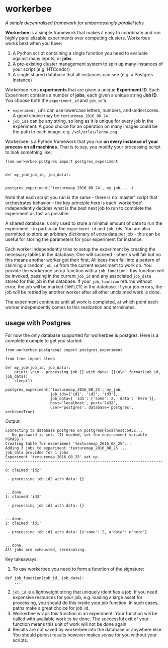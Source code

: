workerbee
=========

*A simple decentralised framework for embarrassingly parallel jobs*

**Workerbee** is a simple framework that makes it easy to coordinate and run highly
parallelizable experiments over computing clusters. Workerbee works best when
you have:

1. A Python script containing a single function you need to evaluate against many inputs, or **jobs**.
2. A pre-existing cluster management system to spin up many instances of your script (e.g. HTCondor)
3. A single shared database that all instances can see (e.g. a Postgres instance)

Workerbee runs **experiments** that are given a unique **Experiment ID**. 
Each Experiment contains a number of **jobs**, each given a unique string **Job ID**.
You choose both the `experiment_id` and `job_id`'s. 

- `experiment_id`'s can use lowercase letters, numbers, and underscores. A good choice may be `texturemap_2016_08_24`.
- `job_id`s can be any string, so long as it is unique for every job in the experiment. 
  A good choice for an operation on many images could be the path to each image, e.g. `/vol/atlas/lenna.png`

Workerbee is a Python framework that you run **on every instance of your process on all machines**. That is to say,
you modify your processing script to look something like:
```
from workerbee.postgres import postgres_experiment
...

def my_job(job_id, job_data):
    ...

postgres_experiment('texturemap_2016_08_24', my_job, ...)
```
Note that each script you run is the same - there is no 'master' script that orchestrates behavior - the key principle
here is each 'workerbee' independently decides what is the best next job to run to complete the experiment as fast as
possible.

A shared database is only used to store a minimal amount of data to run the
experiment - in particular the `experiment_id` and `job_id`s. You are also permitted to store an 
arbitrary dictionary of extra data per job - this can be useful for storing the parameters for your 
experiment for instance.

Each worker independently tries to setup the experiment by creating the necessary tables in the database. 
One will succeed - other's will fail but no this means another worker got their first. All bees then
fall into a pattern of claiming a random `job_id` from the current experiment to work on. You provide the workerbee
setup function with a `job_function` - this function will be invoked, passing in the current `job_id` and any associated
`job_data` stored for this job in the database. If your `job_function` returns without error, the job will be marked `COMPLETE`
in the database. If your job errors, the job will be retried by another worker after all other unclaimed work is done.

The experiment continues until all work is completed, at which point each worker independently comes to this realization
and terminates.


usage with Postgres
-------------------

For now the only database supported for workerbee is postgres. Here is a complete example to get you started:

```
from workerbee.postgresql import postgres_experiment

from time import sleep

def my_job(job_id, job_data):
    print('\n\n - processing job {} with data: {}\n\n'.format(job_id, job_data))
    sleep(1)
    
postgres_experiment('texturemap_2016_08_25', my_job, 
                    job_ids=['id1', 'id2', 'id3'], 
                    job_data={ 'id1': {'some': 2, 'data': 'here'}}, 
                    host='localhost', port='5432', 
                    user='postgres', database='postgres', verbose=True)
```
Output:
```
Connecting to database postgres on postgres@localhost:5432...
 - No password is set. (If needed, set the environment variable PGPASS.)
Creating table for experiment 'texturemap_2016_08_25'...
Adding 3 jobs to experiment 'texturemap_2016_08_25'...
job_data provided for 1 jobs
Experiment 'texturemap_2016_08_25' set up.
--------------------------------------------------------------------------------
0: claimed 'id2'

 - processing job id2 with data: {}


...done.
1: claimed 'id3'

 - processing job id3 with data: {}


...done.
2: claimed 'id1'

 - processing job id1 with data: {u'some': 2, u'data': u'here'}


...done.
All jobs are exhausted, terminating.
```
Key takeaways:

1. To use workerbee you need to form a function of the signature:
```
def job_function(job_id, job_data):
    ...
```
2. `job_id` is a lightweight string that uniquely identifies a job. If you need expensive resources for your job, 
e.g. loading a large asset for processing, you should do this inside your job function. In such cases, paths make a great
choice for job_id.
3. Workerbee wraps this function in an experiment. Your function will be called with available work to be done. The successful
exit of your function means this unit of work will not be done again
4. Results are not saved by workerbee into the database or anywhere else. You should persist results however makes sense for you without your scripts.

